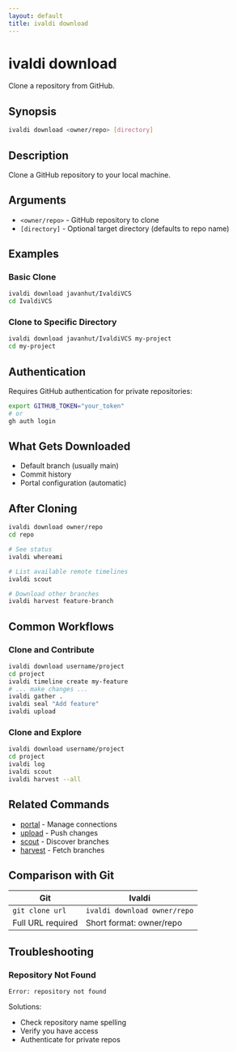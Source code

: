 ```yaml
---
layout: default
title: ivaldi download
---
```


# ivaldi download

Clone a repository from GitHub.

## Synopsis

```bash
ivaldi download <owner/repo> [directory]
```

## Description

Clone a GitHub repository to your local machine.

## Arguments

- `<owner/repo>` - GitHub repository to clone
- `[directory]` - Optional target directory (defaults to repo name)

## Examples

### Basic Clone

```bash
ivaldi download javanhut/IvaldiVCS
cd IvaldiVCS
```

### Clone to Specific Directory

```bash
ivaldi download javanhut/IvaldiVCS my-project
cd my-project
```

## Authentication

Requires GitHub authentication for private repositories:

```bash
export GITHUB_TOKEN="your_token"
# or
gh auth login
```

## What Gets Downloaded

- Default branch (usually main)
- Commit history
- Portal configuration (automatic)

## After Cloning

```bash
ivaldi download owner/repo
cd repo

# See status
ivaldi whereami

# List available remote timelines
ivaldi scout

# Download other branches
ivaldi harvest feature-branch
```

## Common Workflows

### Clone and Contribute

```bash
ivaldi download username/project
cd project
ivaldi timeline create my-feature
# ... make changes ...
ivaldi gather .
ivaldi seal "Add feature"
ivaldi upload
```

### Clone and Explore

```bash
ivaldi download username/project
cd project
ivaldi log
ivaldi scout
ivaldi harvest --all
```

## Related Commands

- [portal](portal.md) - Manage connections
- [upload](upload.md) - Push changes
- [scout](scout.md) - Discover branches
- [harvest](harvest.md) - Fetch branches

## Comparison with Git

| Git | Ivaldi |
|-----|--------|
| `git clone url` | `ivaldi download owner/repo` |
| Full URL required | Short format: owner/repo |

## Troubleshooting

### Repository Not Found

```
Error: repository not found
```

Solutions:
- Check repository name spelling
- Verify you have access
- Authenticate for private repos
